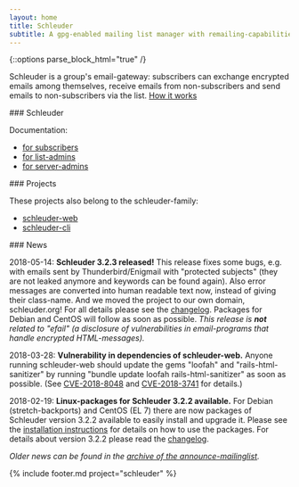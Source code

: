 ```yaml
---
layout: home
title: Schleuder
subtitle: A gpg-enabled mailing list manager with remailing-capabilities.
---
```


{::options parse_block_html="true" /}

Schleuder is a group's email-gateway: subscribers can exchange encrypted emails among themselves, receive emails from non-subscribers and send emails to non-subscribers via the list. [How it works](schleuder/docs/concept.html)

<div class='block smallblock'>
### Schleuder

Documentation:

* [for subscribers](schleuder/docs/subscribers.html)
* [for list-admins](schleuder/docs/list-admins.html)
* [for server-admins](schleuder/docs/server-admins.html)
</div>

<div class='block smallblock'>
### Projects

These projects also belong to the schleuder-family:

* [schleuder-web](schleuder-web)
* [schleuder-cli](schleuder-cli)
</div>


<div class='block' id='news'>
### News

<span class='date'>2018-05-14</span>: **Schleuder 3.2.3 released!** This release fixes some bugs, e.g. with emails sent by Thunderbird/Enigmail with "protected subjects" (they are not leaked anymore and keywords can be found again). Also error messages are converted into human readable text now, instead of giving their class-name. And we moved the project to our own domain, schleuder.org! For all details please see the [changelog](https://0xacab.org/schleuder/schleuder/blob/master/CHANGELOG.md#323-2018-05-14). Packages for Debian and CentOS will follow as soon as possible. *This release is **not** related to "efail" (a disclosure of vulnerabilities in email-programs that handle encrypted HTML-messages).*

<span class='date'>2018-03-28</span>: **Vulnerability in dependencies of schleuder-web.** Anyone running schleuder-web should update the gems "loofah" and "rails-html-sanitizer" by running "bundle update loofah rails-html-sanitizer" as soon as possible. (See [CVE-2018-8048](https://github.com/flavorjones/loofah/issues/144) and [CVE-2018-3741](https://hackerone.com/reports/328270) for details.)

<span class='date'>2018-02-19</span>: **Linux-packages for Schleuder 3.2.2 available.** For Debian (stretch-backports) and CentOS (EL 7) there are now packages of Schleuder version 3.2.2 available to easily install and upgrade it. Please see the [installation instructions](https://schleuder.org/docs/#installation) for details on how to use the packages. For details about version 3.2.2 please read the [changelog](https://0xacab.org/schleuder/schleuder/blob/master/CHANGELOG.md#322-2018-02-06).


*Older news can be found in the [archive of the announce-mailinglist](https://lists.nadir.org/pipermail/schleuder-announce).*
</div>

{% include footer.md project="schleuder" %}
